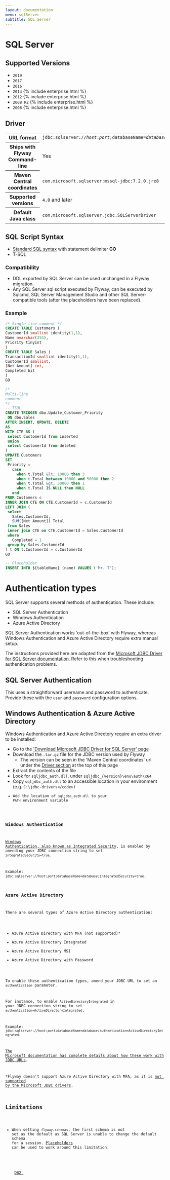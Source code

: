 ```yaml
---
layout: documentation
menu: sqlServer
subtitle: SQL Server
---
```

# SQL Server

## Supported Versions

- `2019`
- `2017`
- `2016`
- `2014` {% include enterprise.html %}
- `2012` {% include enterprise.html %}
- `2008 R2` {% include enterprise.html %}
- `2008` {% include enterprise.html %}

## Driver

<table class="table">
<tr>
<th>URL format</th>
<td><code>jdbc:sqlserver://<i>host</i>:<i>port</i>;databaseName=<i>database</i></code></td>
</tr>
<tr>
<th>Ships with Flyway Command-line</th>
<td>Yes</td>
</tr>
<tr>
<th>Maven Central coordinates</th>
<td><code>com.microsoft.sqlserver:mssql-jdbc:7.2.0.jre8</code></td>
</tr>
<tr>
<th>Supported versions</th>
<td><code>4.0</code> and later</td>
</tr>
<tr>
<th>Default Java class</th>
<td><code>com.microsoft.sqlserver.jdbc.SQLServerDriver</code></td>
</tr>
</table>

## SQL Script Syntax

- [Standard SQL syntax](/documentation/migrations#sql-based-migrations#syntax) with statement delimiter **GO**
- T-SQL

### Compatibility

- DDL exported by SQL Server can be used unchanged in a Flyway migration.
- Any SQL Server sql script executed by Flyway, can be executed by Sqlcmd, SQL Server Management Studio and
        other SQL Server-compatible tools (after the placeholders have been replaced).

### Example

```sql
/* Single line comment */
CREATE TABLE Customers (
CustomerId smallint identity(1,1),
Name nvarchar(255),
Priority tinyint
)
CREATE TABLE Sales (
TransactionId smallint identity(1,1),
CustomerId smallint,
[Net Amount] int,
Completed bit
)
GO

/*
Multi-line
comment
*/
-- TSQL
CREATE TRIGGER dbo.Update_Customer_Priority
 ON dbo.Sales
AFTER INSERT, UPDATE, DELETE
AS
WITH CTE AS (
 select CustomerId from inserted
 union
 select CustomerId from deleted
)
UPDATE Customers
SET
 Priority =
   case
     when t.Total &lt; 10000 then 3
     when t.Total between 10000 and 50000 then 2
     when t.Total &gt; 50000 then 1
     when t.Total IS NULL then NULL
   end
FROM Customers c
INNER JOIN CTE ON CTE.CustomerId = c.CustomerId
LEFT JOIN (
 select
   Sales.CustomerId,
   SUM([Net Amount]) Total
 from Sales
 inner join CTE on CTE.CustomerId = Sales.CustomerId
 where
   Completed = 1
 group by Sales.CustomerId
) t ON t.CustomerId = c.CustomerId
GO

-- Placeholder
INSERT INTO ${tableName} (name) VALUES ('Mr. T');
```

# Authentication types

SQL Server supports several methods of authentication. These include:

- SQL Server Authentication
- Windows Authentication
- Azure Active Directory

SQL Server Authentication works 'out-of-the-box' with Flyway, whereas Windows Authentication and Azure Active Directory require extra manual setup.

The instructions provided here are adapted from the [Microsoft JDBC Driver for SQL Server documentation](https://docs.microsoft.com/en-us/sql/connect/jdbc/microsoft-jdbc-driver-for-sql-server?view=sql-server-ver15). Refer to this when troubleshooting authentication problems.

## SQL Server Authentication

This uses a straightforward username and password to authenticate. Provide these with the `user` and `password` configuration options.

## Windows Authentication & Azure Active Directory

Windows Authentication and Azure Active Directory require an extra driver to be installed:

- Go to the <a href="https://docs.microsoft.com/en-us/sql/connect/jdbc/download-microsoft-jdbc-driver-for-sql-server?view=sql-server-ver15">'Download Microsoft JDBC Driver for SQL Server' page</a>
- Download the <code>.tar.gz</code> file for the JDBC version used by Flyway
  - The version can be seen in the 'Maven Central coordinates' url under the <a href="https://flywaydb.org/documentation/database/sqlserver#driver">Driver section</a> at the top of this page
- Extract the contents of the file
- Look for <code>sqljdbc_auth.dll</code>, under <code>sqljdbc_{version}\enu\auth\x64</code>
- Copy <code>sqljdbc_auth.dll</code> to an accessible location in your environment (e.g. <code>C:\jdbc-drivers\</code>)
- Add the location of <code>sqljdbc_auth.dll</code> to your <code>PATH</code> environment variable

### Windows Authentication

[Windows Authentication, also known as Integrated Security](https://docs.microsoft.com/en-us/dotnet/framework/data/adonet/sql/authentication-in-sql-server), is enabled by amending your JDBC connection string to set <code>integratedSecurity=true</code>.

Example: <code>jdbc:sqlserver://<i>host</i>:<i>port</i>;databaseName=<i>database</i>;integratedSecurity=true</code>.

### Azure Active Directory

There are several types of Azure Active Directory authentication:
- Azure Active Directory with MFA (not supported)*
- Azure Active Directory Integrated
- Azure Active Directory MSI
- Azure Active Directory with Password

To enable these authentication types, amend your JDBC URL to set an `authentication` parameter.

For instance, to enable `ActiveDirectoryIntegrated` in your JDBC connection string to set <code>authentication=ActiveDirectoryIntegrated</code>.

Example: <code>jdbc:sqlserver://<i>host</i>:<i>port</i>;databaseName=<i>database</i>;authentication=ActiveDirectoryIntegrated</code>.

[The Microsoft documentation has complete details about how these work with JDBC URLs](https://docs.microsoft.com/en-us/sql/connect/jdbc/connecting-using-azure-active-directory-authentication?view=sql-server-ver15).

*Flyway doesn't support Azure Active Directory with MFA, as it is [not supported by the Microsoft JDBC drivers](https://github.com/microsoft/mssql-jdbc/issues/1053).

## Limitations

- When setting `flyway.schemas`, the first schema is not set as the default as SQL Server is unable to change the default schema for a session.
[Placeholders](https://flywaydb.org/documentation/migrations#placeholder-replacement) can be used to work around this limitation. 

<p class="next-steps">
    <a class="btn btn-primary" href="/documentation/database/db2">DB2 <i class="fa fa-arrow-right"></i></a>
</p>